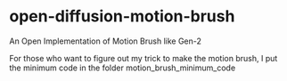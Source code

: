# open-diffusion-motion-brush
An Open Implementation of Motion Brush like Gen-2

For those who want to figure out my trick to make the motion brush, I put the minimum code in the folder motion_brush_minimum_code